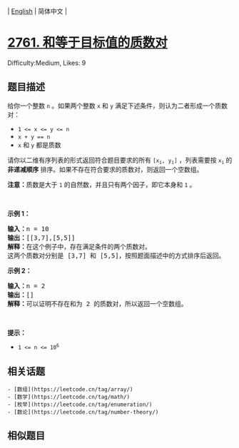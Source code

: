 
| [English](problem_en.md) | 简体中文 |

# [2761. 和等于目标值的质数对](https://leetcode.cn/problems/prime-pairs-with-target-sum/)
Difficulty:Medium, Likes: 9

## 题目描述

<p>给你一个整数 <code>n</code> 。如果两个整数 <code>x</code> 和 <code>y</code> 满足下述条件，则认为二者形成一个质数对：</p>

<ul>
	<li><code>1 &lt;= x &lt;= y &lt;= n</code></li>
	<li><code>x + y == n</code></li>
	<li><code>x</code> 和 <code>y</code> 都是质数</li>
</ul>

<p>请你以二维有序列表的形式返回符合题目要求的所有 <code>[x<sub>i</sub>, y<sub>i</sub>]</code> ，列表需要按 <code>x<sub>i</sub></code> 的 <strong>非递减顺序</strong> 排序。如果不存在符合要求的质数对，则返回一个空数组。</p>

<p><strong>注意：</strong>质数是大于 <code>1</code> 的自然数，并且只有两个因子，即它本身和 <code>1</code> 。</p>

<p>&nbsp;</p>

<p><strong>示例 1：</strong></p>

<pre><strong>输入：</strong>n = 10
<strong>输出：</strong>[[3,7],[5,5]]
<strong>解释：</strong>在这个例子中，存在满足条件的两个质数对。 
这两个质数对分别是 [3,7] 和 [5,5]，按照题面描述中的方式排序后返回。
</pre>

<p><strong>示例 2：</strong></p>

<pre><strong>输入：</strong>n = 2
<strong>输出：</strong>[]
<strong>解释：</strong>可以证明不存在和为 2 的质数对，所以返回一个空数组。 
</pre>

<p>&nbsp;</p>

<p><strong>提示：</strong></p>

<ul>
	<li><code>1 &lt;= n &lt;= 10<sup>6</sup></code></li>
</ul>


## 相关话题

    - [数组](https://leetcode.cn/tag/array/)
    - [数学](https://leetcode.cn/tag/math/)
    - [枚举](https://leetcode.cn/tag/enumeration/)
    - [数论](https://leetcode.cn/tag/number-theory/)

## 相似题目

